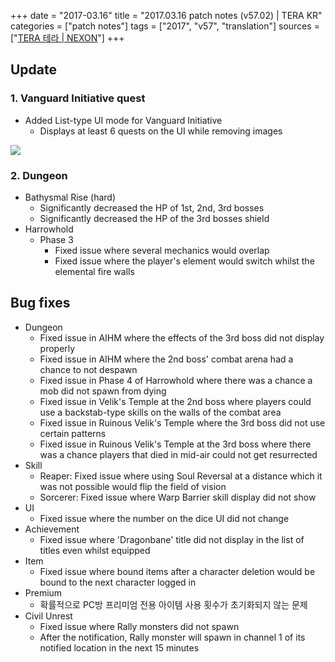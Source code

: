 +++
date = "2017-03.16"
title = "2017.03.16 patch notes (v57.02) | TERA KR"
categories = ["patch notes"]
tags = ["2017", "v57", "translation"]
sources = ["[TERA 테라 | NEXON](http://tera.nexon.com/news/update/view.aspx?n4articlesn=269)"]
+++

## Update

### **1.** Vanguard Initiative quest
- Added List-type UI mode for Vanguard Initiative
  - Displays at least 6 quests on the UI while removing images

![](/images/patch/v57-02_1.png)

### **2.** Dungeon
- Bathysmal Rise (hard)
  - Significantly decreased the HP of 1st, 2nd, 3rd bosses
  - Significantly decreased the HP of the 3rd bosses shield
- Harrowhold
  - Phase 3
    - Fixed issue where several mechanics would overlap
    - Fixed issue where the player's element would switch whilst the elemental fire walls

## Bug fixes

- Dungeon
  - Fixed issue in AIHM where the effects of the 3rd boss did not display properly
  - Fixed issue in AIHM where the 2nd boss' combat arena had a chance to not despawn
  - Fixed issue in Phase 4 of Harrowhold where there was a chance a mob did not spawn from dying
  - Fixed issue in Velik's Temple at the 2nd boss where players could use a backstab-type skills on the walls of  the combat area
  - Fixed issue in Ruinous Velik's Temple where the 3rd boss did not use certain patterns
  - Fixed issue in Ruinous Velik's Temple at the 3rd boss where there was a chance players that died in mid-air could not get resurrected
- Skill
  - Reaper: Fixed issue where using Soul Reversal at a distance which it was not possible would flip the field of vision
  - Sorcerer: Fixed issue where Warp Barrier skill display did not show
- UI
  - Fixed issue where the number on the dice UI did not change
- Achievement
  - Fixed issue where 'Dragonbane' title did not display in the list of titles even whilst equipped
- Item
  - Fixed issue where bound items after a character deletion would be bound to the next character logged in
- Premium
  - 확률적으로 PC방 프리미엄 전용 아이템 사용 횟수가 초기화되지 않는 문제
- Civil Unrest
  - Fixed issue where Rally monsters did not spawn
  - After the notification, Rally monster will spawn in channel 1 of its notified location in the next 15 minutes
